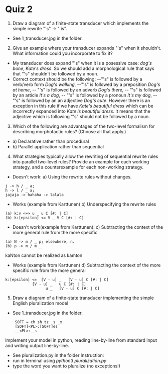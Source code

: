 # Quiz 2

1. Draw a diagram of a finite-state transducer which implements the simple rewrite "'s" -> " is".
- See 1_transducer.jpg in the folder.
2. Give an example where your transducer expands "'s" when it shouldn't. What information could you incorporate to fix it?
- My transducer does expand "'s" when it is a posessive case: *dog's bone*, *Kate's dress*. So we should add a morphological rule that says that "'s" shouldn't be followed by a noun. 
- Correct context should be the following: 
--"'s" is followed by a verb/verb form *Dog's walking*, 
--"'s" is followed by a preposition *Dog's at home*,
-- "'s" is followed by an adverb *Dog's there*,
-- "'s" is followed by an article *It's a dog*,
-- "'s" is followed by a pronoun *It's my dog*,
--"'s" is followed by an an adjective *Dog's cute*. However there is an exception in this rule if we have *Kate's beautiful dress* which can be incorrectly expanded into *Kate is beautiful dress*. It means that the adjective which is following "'s" should not be followed by a noun.

3. Which of the following are advantages of the two-level formalism for describing morphotactic rules? (Choose all that apply.)

- a) Declarative rather than procedural
- b) Parallel application rather than sequential


4. What strategies typically allow the rewriting of sequential rewrite rules into parallel two-level rules? Provide an example for each working strategy, and a counterexample for each non-working strategy.
- Doesn't work: a) Using the rewrite rules without changes.
```
j -> h / _ a;
h -> l / _ a;
jajaja -> hahaha -> lalala
```

- Works (example from Karttunen) b) Underspecifying the rewrite rules
```
(a)	k:v <=> u _ u C [#: | C]
(b)	k:[epsilon] <= V _ V C [#: | C]
```
- Doesn't work(example from Karttunen): c) Subtracting the context of the more general rule from the more specific
```
(a)	N -> m / _ p; elsewhere, n.
(b)	p -> m / m _
```
kaNton cannot be realized as kamton

- Works (example from Karttunen) d) Subtracting the context of the more specific rule from the more general
```
k:[epsilon] <=	[V - u]	_	[V - u] C [#: | C]
       		[V - u]	_	u C [#: | C]
       		      u	_	[V - u] C [#: | C]

```
5. Draw a diagram of a finite-state transducer implementing the simple English pluralization model
- See 1_transducer.jpg in the folder.

       SOFT = ch sh tz _s _x
       [SOFT]<PL>:[SOFT]es 
       __<PL>:__s
Implement your model in python, reading line-by-line from standard input and writing output line-by-line.
- See pluralization.py in the folder
Instruction:
- run in terminal using *python3 pluralization.py*
- type the word you want to pluralize (no exceptions!)